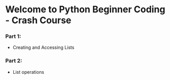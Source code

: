 # Welcome to Python Beginner Coding - Crash Course
### Part 1:
* Creating and Accessing Lists

### Part 2:
* List operations